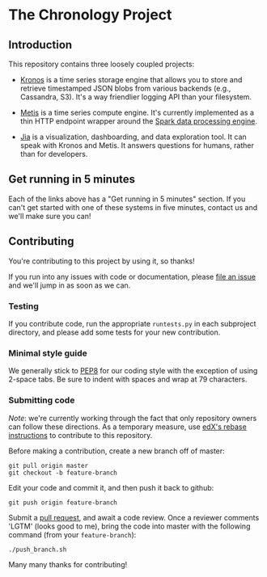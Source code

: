 # The Chronology Project

## Introduction

This repository contains three loosely coupled projects:

* [Kronos](kronos/) is a time series storage engine that
  allows you to store and retrieve timestamped JSON blobs from various
  backends (e.g., Cassandra, S3).  It's a way friendlier logging API
  than your filesystem.

* [Metis](metis/) is a time series compute engine.  It's
  currently implemented as a thin HTTP endpoint wrapper around the
  [Spark data processing engine](http://spark.apache.org/).

* [Jia](jia/) is a visualization, dashboarding, and data
  exploration tool.  It can speak with Kronos and Metis.  It answers
  questions for humans, rather than for developers.

## Get running in 5 minutes

Each of the links above has a "Get running in 5 minutes" section.  If
you can't get started with one of these systems in five minutes,
contact us and we'll make sure you can!

## Contributing

You're contributing to this project by using it, so thanks!  

If you run into any issues with code or documentation, please [file an
issue](../../issues?state=open) and we'll jump in as soon as we can.

### Testing

If you contribute code, run the appropriate `runtests.py` in each
subproject directory, and please add some tests for your new
contribution.

### Minimal style guide

We generally stick to
[PEP8](http://legacy.python.org/dev/peps/pep-0008/) for our coding
style with the exception of using 2-space tabs. Be sure to indent with
spaces and wrap at 79 characters.

### Submitting code

*Note*: we're currently working through the fact that only repository
owners can follow these directions.  As a temporary measure, use
[edX's rebase
instructions](https://github.com/edx/edx-platform/wiki/How-to-Rebase-a-Pull-Request#fetch-the-latest-version-of-master)
to contribute to this repository.

Before making a contribution, create a new branch off of master:

```
git pull origin master
git checkout -b feature-branch
```

Edit your code and commit it, and then push it back to github:

```
git push origin feature-branch
```

Submit a [pull request](../../compare/), and await a code review.  Once a
reviewer comments 'LGTM' (looks good to me), bring the code into
master with the following command (from your `feature-branch`):

```
./push_branch.sh
```

Many many thanks for contributing!